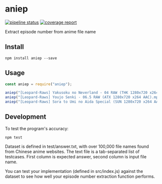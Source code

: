 # aniep
[![pipeline status](https://gitlab.com/soruly/aniep/badges/master/pipeline.svg)](https://gitlab.com/soruly/aniep/commits/master) [![coverage report](https://gitlab.com/soruly/aniep/badges/master/coverage.svg)](https://gitlab.com/soruly/aniep/commits/master)

Extract episode number from anime file name

## Install

```
npm install aniep --save
```

## Usage

```javascript
const aniep = require("aniep");

aniep("[Leopard-Raws] Yakusoku no Neverland - 04 RAW (THK 1280x720 x264 AAC).mp4"); // return 4
aniep("[Leopard-Raws] Youjo Senki - 06.5 RAW (ATX 1280x720 x264 AAC).mp4"); // return 6.5
aniep("[Leopard-Raws] Sora to Umi no Aida Special (SUN 1280x720 x264 AAC).mp4"); // return null
```

## Development

To test the program's accuracy:
```
npm test
```

Dataset is defined in test/answer.txt, with over 100,000 file names found from Chinese anime websites. The text file is a tab-separated list of testcases. First column is expected answer, second column is input file name. 

You can test your implementation (defined in src/index.js) against the dataset to see how well your episode number extraction function performs.


